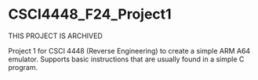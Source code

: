 # CSCI4448_F24_Project1

THIS PROJECT IS ARCHIVED

Project 1 for CSCI 4448 (Reverse Engineering) to create a simple ARM A64 emulator.
Supports basic instructions that are usually found in a simple C program.

